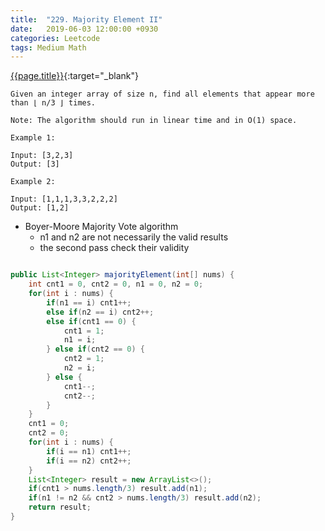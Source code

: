```yaml
---
title:  "229. Majority Element II"
date:   2019-06-03 12:00:00 +0930
categories: Leetcode
tags: Medium Math
---
```


[{{page.title}}](https://leetcode.com/problems/majority-element-ii/){:target="_blank"}

    Given an integer array of size n, find all elements that appear more than ⌊ n/3 ⌋ times.

    Note: The algorithm should run in linear time and in O(1) space.

    Example 1:

    Input: [3,2,3]
    Output: [3]

    Example 2:

    Input: [1,1,1,3,3,2,2,2]
    Output: [1,2]

* Boyer-Moore Majority Vote algorithm
  - n1 and n2 are not necessarily the valid results
  - the second pass check their validity

```java

public List<Integer> majorityElement(int[] nums) {
    int cnt1 = 0, cnt2 = 0, n1 = 0, n2 = 0;
    for(int i : nums) {
        if(n1 == i) cnt1++;
        else if(n2 == i) cnt2++;
        else if(cnt1 == 0) {
            cnt1 = 1;
            n1 = i;
        } else if(cnt2 == 0) {
            cnt2 = 1;
            n2 = i;
        } else {
            cnt1--;
            cnt2--;
        }
    }
    cnt1 = 0;
    cnt2 = 0;
    for(int i : nums) {
        if(i == n1) cnt1++;
        if(i == n2) cnt2++;
    }
    List<Integer> result = new ArrayList<>();
    if(cnt1 > nums.length/3) result.add(n1);
    if(n1 != n2 && cnt2 > nums.length/3) result.add(n2);
    return result;
}
```

